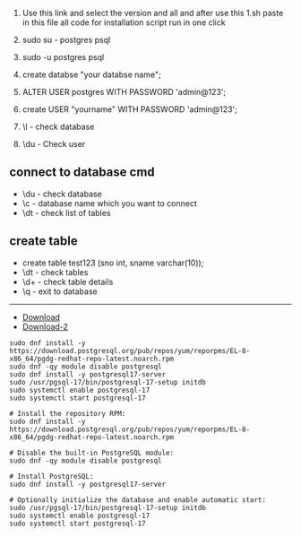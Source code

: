 
1. Use this link and select the version and all and after use this 1.sh paste in this file all code for installation script run in one click
2. sudo su - postgres psql
3. sudo -u postgres psql

4. create databse "your databse name";
5. ALTER USER postgres WITH PASSWORD 'admin@123';
6. create USER "yourname" WITH PASSWORD 'admin@123';

7. \l - check database
8. \du - Check user

## connect to database cmd
- \du - check database
- \c - database name which you want to connect
- \dt - check list of tables

## create table
- create table test123 (sno int, sname varchar(10));
- \dt - check tables
- \d+ - check table details
- \q - exit to database 

---

- [Download](https://www.postgresql.org/)
- [Download-2](https://www.postgresql.org/download/linux/redhat/)

```
sudo dnf install -y https://download.postgresql.org/pub/repos/yum/reporpms/EL-8-x86_64/pgdg-redhat-repo-latest.noarch.rpm
sudo dnf -qy module disable postgresql
sudo dnf install -y postgresql17-server
sudo /usr/pgsql-17/bin/postgresql-17-setup initdb
sudo systemctl enable postgresql-17
sudo systemctl start postgresql-17
```

```
# Install the repository RPM:
sudo dnf install -y https://download.postgresql.org/pub/repos/yum/reporpms/EL-8-x86_64/pgdg-redhat-repo-latest.noarch.rpm

# Disable the built-in PostgreSQL module:
sudo dnf -qy module disable postgresql

# Install PostgreSQL:
sudo dnf install -y postgresql17-server

# Optionally initialize the database and enable automatic start:
sudo /usr/pgsql-17/bin/postgresql-17-setup initdb
sudo systemctl enable postgresql-17
sudo systemctl start postgresql-17
```



